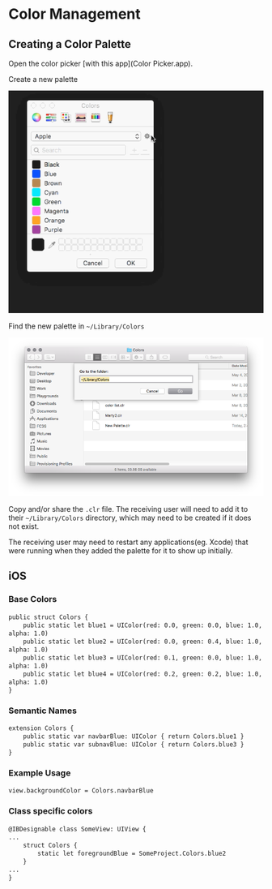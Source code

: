 # Color Management

## Creating a Color Palette

Open the color picker [with this app](Color Picker.app).

Create a new palette

![Create a new palette with the color picker](createPalette.gif)

Find the new palette in `~/Library/Colors`

![Finder view of Colors directory](colorsDir.png)

Copy and/or share the `.clr` file. The receiving user will need to add it to their `~/Library/Colors` directory, which may need to be created if it does not exist.

The receiving user may need to restart any applications(eg. Xcode) that were running when they added the palette for it to show up initially.

## iOS

### Base Colors

```
public struct Colors {
    public static let blue1 = UIColor(red: 0.0, green: 0.0, blue: 1.0, alpha: 1.0)
    public static let blue2 = UIColor(red: 0.0, green: 0.4, blue: 1.0, alpha: 1.0)
    public static let blue3 = UIColor(red: 0.1, green: 0.0, blue: 1.0, alpha: 1.0)
    public static let blue4 = UIColor(red: 0.2, green: 0.2, blue: 1.0, alpha: 1.0)
}
```

### Semantic Names

```
extension Colors {
    public static var navbarBlue: UIColor { return Colors.blue1 }
    public static var subnavBlue: UIColor { return Colors.blue3 }
}
```

### Example Usage

```
view.backgroundColor = Colors.navbarBlue
```

### Class specific colors

```
@IBDesignable class SomeView: UIView {
...
    struct Colors {
        static let foregroundBlue = SomeProject.Colors.blue2
    }
...
}
```